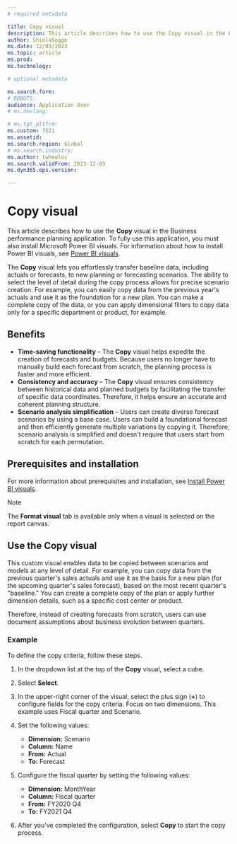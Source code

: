 ```yaml
---
# required metadata

title: Copy visual
description: This article describes how to use the Copy visual in the Business performance planning application.
author: ShielaSogge
ms.date: 12/03/2023
ms.topic: article
ms.prod: 
ms.technology: 

# optional metadata

ms.search.form: 
# ROBOTS: 
audience: Application User
# ms.devlang: 

# ms.tgt_pltfrm: 
ms.custom: 7521
ms.assetid: 
ms.search.region: Global
# ms.search.industry: 
ms.author: twheeloc
ms.search.validFrom: 2023-12-03
ms.dyn365.ops.version: 

---
```

# Copy visual

This article describes how to use the **Copy** visual in the Business performance planning application. To fully use this application, you must also install Microsoft Power BI visuals. For information about how to install Power BI visuals, see [Power BI visuals](/power-bi/developer/visuals).

The **Copy** visual lets you effortlessly transfer baseline data, including actuals or forecasts, to new planning or forecasting scenarios. The ability to select the level of detail during the copy process allows for precise scenario creation. For example, you can easily copy data from the previous year's actuals and use it as the foundation for a new plan. You can make a complete copy of the data, or you can apply dimensional filters to copy data only for a specific department or product, for example.

## Benefits

- **Time-saving functionality** – The **Copy** visual helps expedite the creation of forecasts and budgets. Because users no longer have to manually build each forecast from scratch, the planning process is faster and more efficient.
- **Consistency and accuracy** – The **Copy** visual ensures consistency between historical data and planned budgets by facilitating the transfer of specific data coordinates. Therefore, it helps ensure an accurate and coherent planning structure.
- **Scenario analysis simplification** – Users can create diverse forecast scenarios by using a base case. Users can build a foundational forecast and then efficiently generate multiple variations by copying it. Therefore, scenario analysis is simplified and doesn't require that users start from scratch for each permutation.

## Prerequisites and installation

For more information about prerequisites and installation, see [Install Power BI visuals](powerBI-visual-install.md).

> [!NOTE]
> The **Format visual** tab is available only when a visual is selected on the report canvas.

## Use the Copy visual

This custom visual enables data to be copied between scenarios and models at any level of detail. For example, you can copy data from the previous quarter's sales actuals and use it as the basis for a new plan (for the upcoming quarter's sales forecast), based on the most recent quarter's "baseline." You can create a complete copy of the plan or apply further dimension details, such as a specific cost center or product.

Therefore, instead of creating forecasts from scratch, users can use document assumptions about business evolution between quarters.

### Example

To define the copy criteria, follow these steps.

1. In the dropdown list at the top of the **Copy** visual, select a cube.
2. Select **Select**.
3. In the upper-right corner of the visual, select the plus sign (**+**) to configure fields for the copy criteria. Focus on two dimensions. This example uses Fiscal quarter and Scenario.
4. Set the following values:

    - **Dimension:** Scenario
    - **Column:** Name
    - **From:** Actual
    - **To:** Forecast

5. Configure the fiscal quarter by setting the following values:

    - **Dimension:** MonthYear
    - **Column:** Fiscal quarter
    - **From:** FY2020 Q4
    - **To:** FY2021 Q4

6. After you've completed the configuration, select **Copy** to start the copy process.
